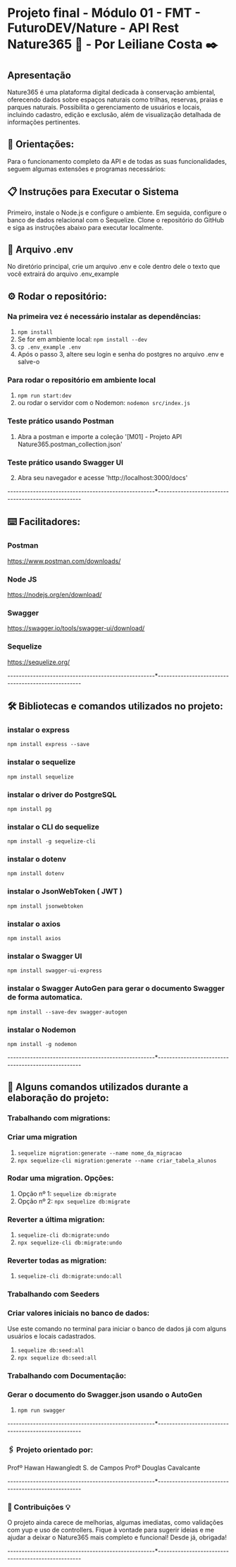 # Projeto final - Módulo 01 - FMT - FuturoDEV/Nature - API Rest Nature365 🌳 - Por Leiliane Costa ✒️

## Apresentação
Nature365 é uma plataforma digital dedicada à conservação ambiental, oferecendo dados sobre espaços naturais como trilhas, reservas, praias e parques naturais. Possibilita o gerenciamento de usuários e locais, incluindo cadastro, edição e exclusão, além de visualização detalhada de informações pertinentes.

## 🚀 Orientações:

Para o funcionamento completo da API e de todas as suas funcionalidades, seguem algumas extensões e programas necessários:

## 📋 Instruções para Executar o Sistema 

Primeiro, instale o Node.js e configure o ambiente. 
Em seguida, configure o banco de dados relacional com o Sequelize. 
Clone o repositório do GitHub e siga as instruções abaixo para executar localmente. 

## 🔩 Arquivo .env
No diretório principal, crie um arquivo .env e cole dentro dele o texto que você extrairá do arquivo .env_example


## ⚙️ Rodar o repositório: 

### Na primeira vez é necessário instalar as dependências:
1. `npm install`
2. Se for em ambiente local: `npm install --dev`
3. `cp .env_example .env`
4. Após o passo 3, altere seu login e senha do postgres no arquivo .env e salve-o

### Para rodar o repositório em ambiente local
1. `npm run start:dev`
2. ou rodar o servidor com o Nodemon: `nodemon src/index.js`

### Teste prático usando Postman
1. Abra a postman e importe a coleção '[M01] - Projeto API Nature365.postman_collection.json'

### Teste prático usando Swagger UI
2. Abra seu navegador e acesse 'http://localhost:3000/docs'


----------------------------------------------------*---------------------------------------------------

## ⌨️ Facilitadores: 

### Postman
https://www.postman.com/downloads/

### Node JS
https://nodejs.org/en/download/

### Swagger
https://swagger.io/tools/swagger-ui/download/

### Sequelize 
https://sequelize.org/


----------------------------------------------------*---------------------------------------------------

## 🛠️ Bibliotecas e comandos utilizados no projeto:

### instalar o express
`npm install express --save`
### instalar o sequelize
`npm install sequelize` 
### instalar o driver do PostgreSQL
`npm install pg` 
### instalar o CLI do sequelize
`npm install -g sequelize-cli` 
### instalar o dotenv
`npm install dotenv`
### instalar o JsonWebToken ( JWT )
`npm install jsonwebtoken`
### instalar o axios
`npm install axios`
### instalar o Swagger UI
`npm install swagger-ui-express`
### instalar o Swagger AutoGen para gerar o documento Swagger de forma automatica.
`npm install --save-dev swagger-autogen`
### instalar o Nodemon
`npm install -g nodemon`


----------------------------------------------------*---------------------------------------------------

## 🔧 Alguns comandos utilizados durante a elaboração do projeto:

### Trabalhando com migrations:
### Criar uma migration
1. `sequelize migration:generate --name nome_da_migracao`
2. `npx sequelize-cli migration:generate --name criar_tabela_alunos`
### Rodar uma migration. Opções:
1. Opção nº 1: `sequelize db:migrate`
2. Opção nº 2: `npx sequelize db:migrate`
### Reverter a última migration:
1. `sequelize-cli db:migrate:undo`
2. `npx sequelize-cli db:migrate:undo`
### Reverter todas as migration:
1. `sequelize-cli db:migrate:undo:all`

### Trabalhando com Seeders
### Criar valores iniciais no banco de dados:
Use este comando no terminal para iniciar o banco de dados já com alguns usuários e locais cadastrados.
1. `sequelize db:seed:all`
2. `npx sequelize db:seed:all`

### Trabalhando com Documentação:
### Gerar o documento do Swagger.json usando o AutoGen
1. `npm run swagger`


----------------------------------------------------*---------------------------------------------------

### 🖇️ Projeto orientado por:
Profº Hawan Hawangledt S. de Campos
Profº Douglas Cavalcante


----------------------------------------------------*---------------------------------------------------

### 👊 Contribuições 💡 
O projeto ainda carece de melhorias, algumas imediatas, como validações com yup e uso de controllers.
Fique à vontade para sugerir ideias e me ajudar a deixar o Nature365 mais completo e funcional!
Desde já, obrigada! 

----------------------------------------------------*---------------------------------------------------